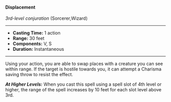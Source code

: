 #### Displacement
*3rd-level conjuration* (Sorcerer,Wizard)
___
- **Casting Time:** 1 action
- **Range:** 30 feet
- **Components:** V, S
- **Duration:** Instantaneous
---
Using your action, you are able to swap places with a creature you can see within range. If the target is hostile towards you, it can attempt a Charisma saving throw to resist the effect.

***At Higher Levels:*** When you cast this spell using a spell slot of 4th level or higher, the range of the spell increases by 10 feet for each slot level above 3rd.